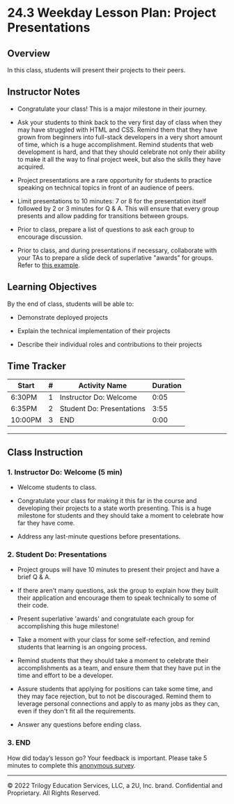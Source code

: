 # 24.3 Weekday Lesson Plan: Project Presentations

## Overview

In this class, students will present their projects to their peers.

## Instructor Notes

* Congratulate your class! This is a major milestone in their journey.

* Ask your students to think back to the very first day of class when they may have struggled with HTML and CSS. Remind them that they have grown from beginners into full-stack developers in a very short amount of time, which is a huge accomplishment. Remind students that web development is hard, and that they should celebrate not only their ability to make it all the way to final project week, but also the skills they have acquired.

* Project presentations are a rare opportunity for students to practice speaking on technical topics in front of an audience of peers.

* Limit presentations to 10 minutes: 7 or 8 for the presentation itself followed by 2 or 3 minutes for Q & A. This will ensure that every group presents and allow padding for transitions between groups.

* Prior to class, prepare a list of questions to ask each group to encourage discussion.

* Prior to class, and during presentations if necessary, collaborate with your TAs to prepare a slide deck of superlative "awards" for groups. Refer to [this example](https://docs.google.com/presentation/d/1Tca5VT_S13ioFUO-pewh_g9dJaBQ9prg-vsRwMjyDXU/edit?usp=sharing).

## Learning Objectives

By the end of class, students will be able to:

* Demonstrate deployed projects

* Explain the technical implementation of their projects

* Describe their individual roles and contributions to their projects

## Time Tracker

| Start   | #   | Activity Name                       | Duration |
|---      |---  |---                                  |---       |
| 6:30PM  | 1   | Instructor Do: Welcome              | 0:05     |
| 6:35PM  | 2   | Student Do: Presentations           | 3:55     |
| 10:00PM | 3   | END                                 | 0:00     |

---

## Class Instruction

### 1. Instructor Do: Welcome (5 min)

* Welcome students to class.

* Congratulate your class for making it this far in the course and developing their projects to a state worth presenting. This is a huge milestone for students and they should take a moment to celebrate how far they have come.

* Address any last-minute questions before presentations.

### 2. Student Do: Presentations

* Project groups will have 10 minutes to present their project and have a brief Q & A.

* If there aren't many questions, ask the group to explain how they built their application and encourage them to speak technically to some of their code.

* Present superlative 'awards' and congratulate each group for accomplishing this huge milestone!

* Take a moment with your class for some self-refection, and remind students that learning is an ongoing process.

* Remind students that they should take a moment to celebrate their accomplishments as a team, and ensure them that they have put in the time and effort to be a developer.

* Assure students that applying for positions can take some time, and they may face rejection, but to not be discouraged. Remind them to leverage personal connections and apply to as many jobs as they can, even if they don't fit all the requirements.

* Answer any questions before ending class.

### 3. END

How did today’s lesson go? Your feedback is important. Please take 5 minutes to complete this [anonymous survey](https://forms.gle/RfcVyXiMmZQut6aJ6).

---
© 2022 Trilogy Education Services, LLC, a 2U, Inc. brand. Confidential and Proprietary. All Rights Reserved.
